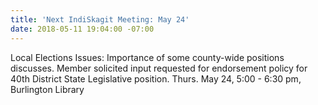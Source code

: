 ```yaml
---
title: 'Next IndiSkagit Meeting: May 24'
date: 2018-05-11 19:04:00 -07:00
---
```


Local Elections Issues: Importance of some county-wide positions discusses.  Member solicited input requested for endorsement policy for 40th District State Legislative position. Thurs. May 24, 5:00 - 6:30 pm, Burlington Library 